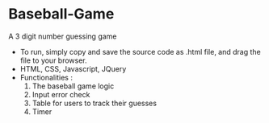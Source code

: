 # Baseball-Game

A 3 digit number guessing game

* To run, simply copy and save the source code as .html file, and drag the file to your browser.
* HTML, CSS, Javascript, JQuery
* Functionalities :
  1. The baseball game logic
  2. Input error check
  3. Table for users to track their guesses
  4. Timer


